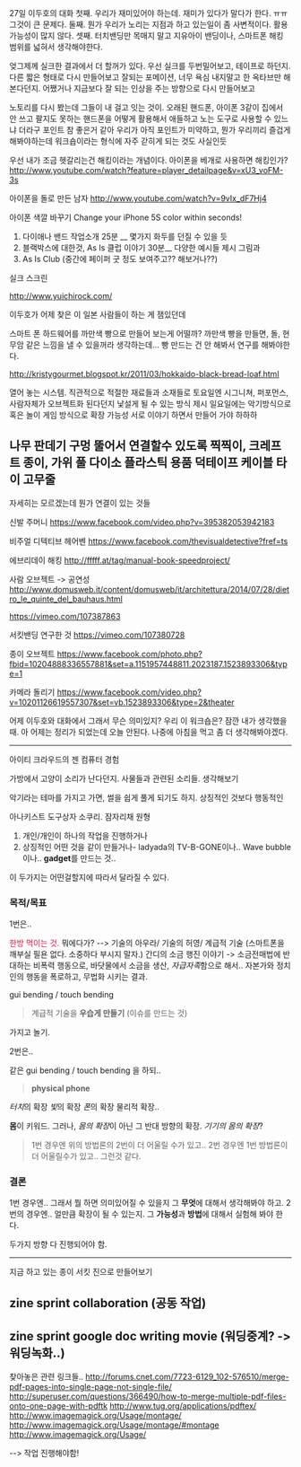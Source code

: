 
27일 이두호의 대화
첫째. 우리가 재미있어야 하는데. 재미가 있다가 말다가 한다. ㅠㅠ 그것이 큰 문제다. 
둘째. 뭔가 우리가 노리는 지점과 하고 있는일이 좀 사변적이다. 활용가능성이 많지 않다. 
셋째. 터치밴딩만 목매지 말고 지유아이 밴딩이나, 스마트폰 해킹 범위를 넓혀서 생각해야한다. 

엊그제께 실크한 결과에서 더 할꺼가 있다. 우선 실크를 두번밀어보고, 테이프로 하던지. 다른 짧은 형태로 다시 만들어보고 
잘되는 포메이션, 너무 욕심 내지말고 한 옥타브만 해본다던지. 어쨌거나 지금보다 잘 되는 인상을 주는 방향으로 다시 만들어보고 

노토리를 다시 봤는데
그들이 내 걸고 잇는 것이. 오래된 핸드폰, 아이폰 3같이 집에서 안 쓰고 팔지도 못하는 핸드폰을 어떻게 활용해서 애들하고 노는 도구로 사용할 수 있느냐 더라구 
포인트 참 좋은거 같아 
우리가 아직 포인트가 미약하고, 뭔가 우리끼리 즐겁게 해봐야하는데 워크숍이라는 형식에 자주 갇히게 되는 것도 사실인듯

우선 내가 조금 헷갈리는건 해킹이라는 개념이다. 
아이폰을 베개로 사용하면 해킹인가?
http://www.youtube.com/watch?feature=player_detailpage&v=xU3_voFM-3s

아이폰을 돌로 만든 남자 
http://www.youtube.com/watch?v=9vIx_dF7Hj4

아이폰 색깔 바꾸기
Change your iPhone 5S color within seconds!

1. 다이애나 밴드 작업소개 25분 __ 몇가지 화두를 던질 수 있을 듯 
2. 블랙박스에 대한것, As Is 클럽 이야기 30분__ 다양한 예시들 제시  그림과
3. As Is Club (중간에 페이퍼 굿 정도 보여주고?? 해보거나??)



실크 스크린


http://www.yuichirock.com/

이두호가 어제 찾은 이 일본 사람들이 하는 게 잼있던데 


스마트 폰 하드웨어를 까만색 빵으로 만들어 보는게 어떨까? 
까만색 빵을 만들면, 돌, 현무암 같은 느낌을 낼 수 있을꺼라 생각하는데... 빵 만드는 건 안 해봐서 연구를 해봐야한다. 

http://kristygourmet.blogspot.kr/2011/03/hokkaido-black-bread-loaf.html



열어 놓는 시스템. 
직관적으로 적절한 재료들과 소재들로 
토요일엔 시그니쳐, 퍼포먼스, 사람자체가 오브젝트화 된다던지 낯설게 될 수 있는 
방식 제시 
일요일에는 악기방식으로 혹은 놀이 게임 방식으로 확장 가능성 서로 이야기 하면서 만들어 가야 하하하

나무 판데기 구멍 뚤어서 연결할수 있도록 
찍찍이, 크레프트 종이, 가위 풀 
다이소 플라스틱 용품
덕테이프 
케이블 타이 고무줄
-----------------------------------------------------------------


자세히는 모르겠는데 뭔가 연결이 있는 것들

신발 주머니 
https://www.facebook.com/video.php?v=395382053942183

비주얼 디텍티브 헤어벤
https://www.facebook.com/thevisualdetective?fref=ts

에브리데이 해킹
http://fffff.at/tag/manual-book-speedproject/

사람 오브젝트 -> 공연성
http://www.domusweb.it/content/domusweb/it/architettura/2014/07/28/dietro_le_quinte_del_bauhaus.html

https://vimeo.com/107387863

서킷밴딩 연구한 것 
https://vimeo.com/107380728

종이 오브젝트 
https://www.facebook.com/photo.php?fbid=10204888336557881&set=a.1151957448811.2023187.1523893306&type=1

카메라 돌리기
https://www.facebook.com/video.php?v=10201126619557307&set=vb.1523893306&type=2&theater

어제 이두호와 대화에서 
그래서 무슨 의미있지? 우리 이 워크숍은?
잠깐 내가 생각했을때. 
아 어제는 정리가 되었는데 오늘 안된다. 나중에 아침을 먹고 좀 더 생각해봐야겠다. 

-----------------------------
아이티 크라우드의 젠 컴퓨터 경험

가방에서 고양이 소리가 난다던지. 
사물들과 관련된 소리들. 생각해보기

악기라는 테마를 가지고 가면, 썰을 쉽게 풀게 되기도 하지.
상징적인 것보다 행동적인

아나키스트 도구상자
소쿠리. 잠자리채
원형 



1. 개인/개인이 하나의 작업을 진행하거나
2. 상징적인 어떤 것을 같이 만들거나- ladyada의 TV-B-GONE이나.. Wave bubble이나.. **gadget**를 만드는 것..

이 두가지는 어떤걸할지에 따라서 달라질 수 있다.

### 목적/목표

1번은..

<span style="color:crimson">한방 먹이는 것.</span> 뭐에다가? --> 기술의 아우라/ 기술의 허영/ 계급적 기술 (스마트폰을 깨부실 필욘 없다. 소중하다 부시지 말자.)
간디의 소금 행진 이야기 -> 소금전매법에 반대하는 비폭력 행동으로, 바닷물에서 소금을 생산, *자급자족*함으로 해서.. 자본가와 정치인의 행동을 폭로하고, 무법화 시키는 결과.

gui bending / touch bending

> 계급적 기술을 **우습게 만들기** (이슈를 만드는 것)

가지고 놀기.

2번은..

같은 gui bending / touch bending 을 하되..

> **physical phone**

*터치*의 확장
*빛*의 확장
*폰*의 확장
물리적 확장..

**몸**이 키워드.
그러나, *몸의 확장*이 아닌 그 반대 방향의 확장. *기기의 몸의 확장*?

> 1번 경우엔 위의 방법론의 2번이 더 어울릴 수가 있고..
> 2번 경우엔 1번 방법론이 더 어울릴수가 있고.. 그런것 같다.

### 결론

1번 경우엔.. 그래서 뭘 하면 의미있어질 수 있을지 그 **무엇**에 대해서 생각해봐야 하고.
2번의 경우엔.. 얼만큼 확장이 될 수 있는지. 그 **가능성**과 **방법**에 대해서 실험해 봐야 한다.

두가지 방향 다 진행되어야 함.



_____________________________________________________________________

지금 하고 있는 종이 서킷 진으로 만들어보기

## zine sprint collaboration (공동 작업)

## zine sprint google doc writing movie (워딩중계? -> 워딩녹화..)

찾아놓은 관련 링크들..
<http://forums.cnet.com/7723-6129_102-576510/merge-pdf-pages-into-single-page-not-single-file/>
<http://superuser.com/questions/366490/how-to-merge-multiple-pdf-files-onto-one-page-with-pdftk>
<http://www.tug.org/applications/pdftex/>
<http://www.imagemagick.org/Usage/montage/>
<http://www.imagemagick.org/Usage/montage/#montage>
<http://www.imagemagick.org/Usage/>

--> 작업 진행해야함!